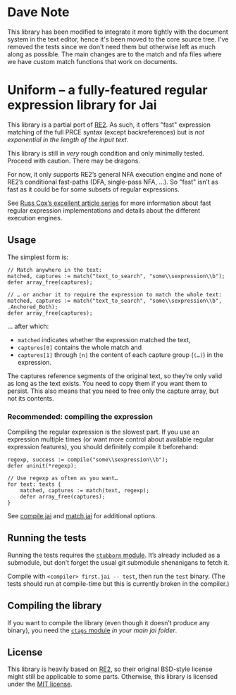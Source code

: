 # Dave Note

This library has been modified to integrate it more tightly with the document system in the text editor, hence it's been moved to the core source tree. I've removed the tests since we don't need them but otherwise left as much along as possible. The main changes are to the match and nfa files where we have custom match functions that work on documents.

# Uniform – a fully-featured regular expression library for Jai

This library is a partial port of [RE2](https://github.com/google/re2).
As such, it offers "fast" expression matching of the full PRCE syntax (except backreferences)
but is _not exponential in the length of the input text_.

This library is still in _very_ rough condition and only minimally tested.
Proceed with caution. There may be dragons.

For now, it only supports RE2’s general NFA execution engine and
none of RE2’s conditional fast-paths (DFA, single-pass NFA, …).
So "fast" isn’t as fast as it could be for some subsets of regular expressions.

See [Russ Cox’s excellent article series](https://swtch.com/~rsc/regexp/) for more information about fast regular expression implementations and details about the different execution engines.

## Usage 

The simplest form is:

```Jai
// Match anywhere in the text:
matched, captures := match("text_to_search", "some\\sexpression\\b");
defer array_free(captures);

// … or anchor it to require the expression to match the whole text:
matched, captures := match("text_to_search", "some\\sexpression\\b", .Anchored_Both);
defer array_free(captures);
```

… after which:

* `matched` indicates whether the expression matched the text,
* `captures[0]` contains the whole match and
* `captures[1]` through `[n]` the content of each capture group (`(…)`) in the expression.

The captures reference segments of the original text, so they’re only valid as long as
the text exists. You need to copy them if you want them to persist.
This also means that you need to free only the capture array, but not its contents.

### Recommended: compiling the expression
Compiling the regular expression is the slowest part.
If you use an expression multiple times (or want more control about available regular expression features),
you should definitely compile it beforehand:

```Jai
regexp, success := compile("some\\sexpression\\b");
defer uninit(*regexp);

// Use regexp as often as you want…
for text: texts {
	matched, captures := match(text, regexp);
	defer array_free(captures);
}
```

See [compile.jai](./compile.jai) and [match.jai](./match.jai) for additional options.

## Running the tests

Running the tests requires the [`stubborn` module](https://github.com/rluba/stubborn).
It’s already included as a submodule, but don’t forget the usual git submodule shenanigans to fetch it.

Compile with `<compiler> first.jai -- test`, then run the `test` binary.
(The tests should run at compile-time but this is currently broken in the compiler.)

## Compiling the library

If you want to compile the library (even though it doesn’t produce any binary),
you need the [`ctags` module](https://github.com/rluba/jai-ctags) _in your main jai folder_.

## License

This library is heavily based on [RE2](https://github.com/google/re2), so their original BSD-style license might still be applicable to some parts.
Otherwise, this library is licensed under the [MIT license](./LICENSE).
